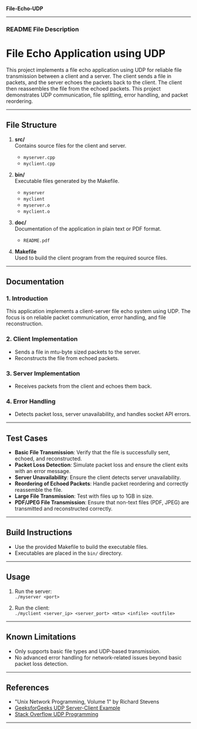  **File-Echo-UDP**

---

### README File Description  

# File Echo Application using UDP

This project implements a file echo application using UDP for reliable file transmission between a client and a server. The client sends a file in packets, and the server echoes the packets back to the client. The client then reassembles the file from the echoed packets. This project demonstrates UDP communication, file splitting, error handling, and packet reordering.

---

## File Structure

1. **src/**  
   Contains source files for the client and server.  
   - `myserver.cpp`  
   - `myclient.cpp`

2. **bin/**  
   Executable files generated by the Makefile.  
   - `myserver`  
   - `myclient`  
   - `myserver.o`  
   - `myclient.o`

3. **doc/**  
   Documentation of the application in plain text or PDF format.  
   - `README.pdf`

4. **Makefile**  
   Used to build the client program from the required source files.

---

## Documentation

### 1. Introduction
This application implements a client-server file echo system using UDP. The focus is on reliable packet communication, error handling, and file reconstruction.

### 2. Client Implementation
- Sends a file in mtu-byte sized packets to the server.
- Reconstructs the file from echoed packets.

### 3. Server Implementation
- Receives packets from the client and echoes them back.

### 4. Error Handling
- Detects packet loss, server unavailability, and handles socket API errors.

---

## Test Cases

- **Basic File Transmission**: Verify that the file is successfully sent, echoed, and reconstructed.
- **Packet Loss Detection**: Simulate packet loss and ensure the client exits with an error message.
- **Server Unavailability**: Ensure the client detects server unavailability.
- **Reordering of Echoed Packets**: Handle packet reordering and correctly reassemble the file.
- **Large File Transmission**: Test with files up to 1GB in size.
- **PDF/JPEG File Transmission**: Ensure that non-text files (PDF, JPEG) are transmitted and reconstructed correctly.

---

## Build Instructions

- Use the provided Makefile to build the executable files.  
- Executables are placed in the `bin/` directory.

---

## Usage

1. Run the server:  
   `./myserver <port>`

2. Run the client:  
   `./myclient <server_ip> <server_port> <mtu> <infile> <outfile>`

---

## Known Limitations
- Only supports basic file types and UDP-based transmission.
- No advanced error handling for network-related issues beyond basic packet loss detection.

---

## References
- "Unix Network Programming, Volume 1" by Richard Stevens  
- [GeeksforGeeks UDP Server-Client Example](https://www.geeksforgeeks.org/udp-server-client-implementation-c/)  
- [Stack Overflow UDP Programming](https://stackoverflow.com/questions/35568996/socket-programming-udp-client-server-in-c)  

---
